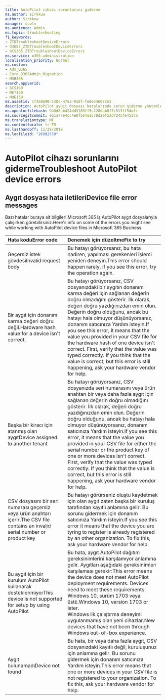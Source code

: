 ```yaml
---
title: AutoPilot cihazı sorunlarını giderme
ms.author: sirkkuw
author: Sirkkuw
manager: scotv
ms.audience: Admin
ms.topic: troubleshooting
f1_keywords:
- ZTDTroubleshootDeviceErrors
- O365E_ZTDTroubleshootDeviceErrors
- BCS365_ZTDTroubleshootDeviceErrors
ms.service: o365-administration
localization_priority: Normal
ms.custom:
- Adm_O365
- Core_O365Admin_Migration
- MSB365
search.appverid:
- BCS160
- MET150
- MOE150
ms.assetid: 1f468690-530c-47ea-918f-fede24607c53
description: AutoPilot aygıt dosyası hatalarında sorun giderme yöntemlerini öğrenin.
ms.openlocfilehash: 9b8d8ab424dd3189ff5c228dab8f5c513ff5dafc
ms.sourcegitcommit: eb1a77e4cc4e8f564a1c78d2ef53d7245fe4517a
ms.translationtype: MT
ms.contentlocale: tr-TR
ms.lasthandoff: 11/28/2018
ms.locfileid: "26982750"
---
```

# <a name="troubleshoot-autopilot-device-errors"></a><span data-ttu-id="d92c0-103">AutoPilot cihazı sorunlarını giderme</span><span class="sxs-lookup"><span data-stu-id="d92c0-103">Troubleshoot AutoPilot device errors</span></span>

## <a name="device-file-error-messages"></a><span data-ttu-id="d92c0-104">Aygıt dosyası hata iletileri</span><span class="sxs-lookup"><span data-stu-id="d92c0-104">Device file error messages</span></span>

<span data-ttu-id="d92c0-105">Bazı hatalar buraya ait bilgileri Microsoft 365 iş AutoPilot aygıt dosyalarıyla çalışırken görebilirsiniz.</span><span class="sxs-lookup"><span data-stu-id="d92c0-105">Here's info on some of the errors you might see while working with AutoPilot device files in Microsoft 365 Business.</span></span> 
  
|<span data-ttu-id="d92c0-106">**Hata kodu**</span><span class="sxs-lookup"><span data-stu-id="d92c0-106">**Error code**</span></span>|<span data-ttu-id="d92c0-107">**Denemek için düzeltme**</span><span class="sxs-lookup"><span data-stu-id="d92c0-107">**Fix to try**</span></span>|
|:-----|:-----|
|<span data-ttu-id="d92c0-108">Geçersiz istek gövdesi</span><span class="sxs-lookup"><span data-stu-id="d92c0-108">Invalid request body</span></span>  <br/> |<span data-ttu-id="d92c0-109">Bu hatayı görüyorsanız, bu hata nadiren, yapılması gerekenleri işlemi yeniden deneyin.</span><span class="sxs-lookup"><span data-stu-id="d92c0-109">This error should happen rarely, if you see this error, try the operation again.</span></span>  <br/> |
|<span data-ttu-id="d92c0-110">Bir aygıt için donanım karma değeri doğru değil.</span><span class="sxs-lookup"><span data-stu-id="d92c0-110">Hardware hash value for a device isn't correct.</span></span>  <br/> |<span data-ttu-id="d92c0-p101">Bu hatayı görüyorsanız, CSV dosyanızdaki bir aygıtın donanım karma değeri için sağlanan değerin doğru olmadığını gösterir. İlk olarak, değeri doğru yazdığınızdan emin olun. Değerin doğru olduğunu, ancak bu hatayı hala olmuyor düşünüyorsanız, donanım satıcınıza Yardım isteyin.</span><span class="sxs-lookup"><span data-stu-id="d92c0-p101">If you see this error, it means that the value you provided in your CSV file for the hardware hash of one device isn't correct. First, verify that the value was typed correctly. If you think that the value is correct, but this error is still happening, ask your hardware vendor for help.</span></span>  <br/> |
|<span data-ttu-id="d92c0-114">Başka bir kiracı için atanmış olan aygıt</span><span class="sxs-lookup"><span data-stu-id="d92c0-114">Device assigned to another tenant</span></span>  <br/> |<span data-ttu-id="d92c0-p102">Bu hatayı görüyorsanız, CSV dosyanızda seri numarasını veya ürün anahtarı bir veya daha fazla aygıt için sağlanan değerin doğru olmadığını gösterir. İlk olarak, değeri doğru yazdığınızdan emin olun. Değerin doğru olduğunu, ancak bu hatayı hala olmuyor düşünüyorsanız, donanım satıcınıza Yardım isteyin.</span><span class="sxs-lookup"><span data-stu-id="d92c0-p102">If you see this error, it means that the value you provided in your CSV file for either the serial number or the product key of one or more devices isn't correct. First, verify that the value was typed correctly. If you think that the value is correct, but this error is still happening, ask your hardware vendor for help.</span></span>  <br/> |
|<span data-ttu-id="d92c0-118">CSV dosyasını bir seri numarası geçersiz veya ürün anahtarı içerir.</span><span class="sxs-lookup"><span data-stu-id="d92c0-118">The CSV file contains an invalid serial number or product key</span></span>  <br/> |<span data-ttu-id="d92c0-p103">Bu hatayı görürseniz oluştu kaydetmek için olan aygıt zaten başka bir kuruluş tarafından kayıtlı anlamına gelir. Bu sorunu gidermek için donanım satıcınıza Yardım isteyin.</span><span class="sxs-lookup"><span data-stu-id="d92c0-p103">If you see this error it means that the device you are tyring to register is already registered by an other organization. To fix this, ask your hardware vendor for help.</span></span>  <br/> |
|<span data-ttu-id="d92c0-121">Bu aygıt için bir kurulum AutoPilot kullanarak desteklenmiyor</span><span class="sxs-lookup"><span data-stu-id="d92c0-121">This device is not supported for setup by using AutoPilot</span></span>  <br/> | <span data-ttu-id="d92c0-p104">Bu hata, aygıt AutoPilot dağıtım gereksinimlerini karşılamıyor anlamına gelir. Aygıtları aşağıdaki gereksinimleri karşılaması gerekir:</span><span class="sxs-lookup"><span data-stu-id="d92c0-p104">This error means the device does not meet AutoPilot deployment requirements. Devices need to meet these requirements:</span></span>  <br/>  <span data-ttu-id="d92c0-124">Windows 10, sürüm 1703 veya üstü.</span><span class="sxs-lookup"><span data-stu-id="d92c0-124">Windows 10, version 1703 or later.</span></span>  <br/>  <span data-ttu-id="d92c0-125">Windows ilk çalıştırma deneyimi uygulanmamış olan yeni cihazlar.</span><span class="sxs-lookup"><span data-stu-id="d92c0-125">New devices that have not been through Windows out-of-box experience.</span></span>  <br/> |
|<span data-ttu-id="d92c0-126">Aygıt bulunamadı</span><span class="sxs-lookup"><span data-stu-id="d92c0-126">Device not found</span></span>  <br/> |<span data-ttu-id="d92c0-p105">Bu hata, bir veya daha fazla aygıt, CSV dosyanızdaki kayıtlı değil, kuruluşunuz için anlamına gelir. Bu sorunu gidermek için donanım satıcınıza Yardım isteyin.</span><span class="sxs-lookup"><span data-stu-id="d92c0-p105">This error means that one or more devices in your CSV file is not registered to your organization. To fix this, ask your hardware vendor for help.</span></span>  <br/> |
   
